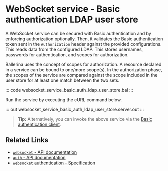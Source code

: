 # WebSocket service - Basic authentication LDAP user store

A WebSocket service can be secured with Basic authentication and by enforcing authorization optionally. Then, it validates the Basic authentication token sent in the `Authorization` header against the provided configurations. This reads data from the configured LDAP. This stores usernames, passwords for authentication, and scopes for authorization.

Ballerina uses the concept of scopes for authorization. A resource declared in a service can be bound to one/more scope(s). In the authorization phase, the scopes of the service are compared against the scope included in the user store for at least one match between the two sets.

::: code websocket_service_basic_auth_ldap_user_store.bal :::

Run the service by executing the cURL command below.

::: out websocket_service_basic_auth_ldap_user_store.server.out :::

>**Tip:** Alternatively, you can invoke the above service via the [Basic authentication client](/learn/by-example/websocket-client-basic-auth).

## Related Links
- [`websocket` - API documentation](https://lib.ballerina.io/ballerina/websocket/latest)
- [`auth` - API documentation](https://lib.ballerina.io/ballerina/auth/latest/)
- [`websocket` authentication - Specification](/spec/websocket/#52-authentication-and-authorization)